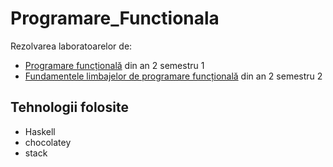 # Programare_Functionala 
Rezolvarea laboratoarelor de:
- [Programare funcțională](https://github.com/iuga-paula/Programare_Functionala) din an 2 semestru 1
- [Fundamentele limbajelor de programare funcțională](https://github.com/iuga-paula/Programare_Functionala/tree/main/FundamenteleProgramarii) din an 2 semestru 2

## Tehnologii folosite
* Haskell
* chocolatey
* stack

